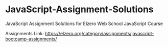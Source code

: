 # JavaScript-Assignment-Solutions
JavaScript Assignment Solutions for Elzero Web School JavaScript Course

Assignments Link: https://elzero.org/category/assignments/javascript-bootcamp-assignments/
